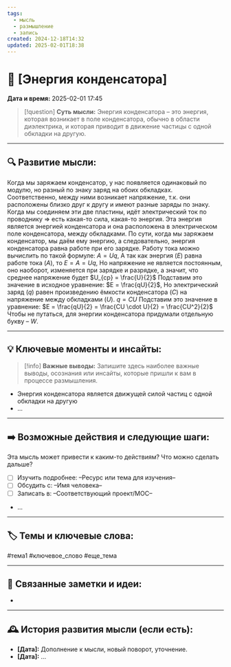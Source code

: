 ```yaml
---
tags:
  - мысль
  - размышление
  - запись
created: 2024-12-18T14:32
updated: 2025-02-01T18:38
---
```


# 💭  [Энергия конденсатора]

**Дата и время:** 2025-02-01 17:45

> [!question] **Суть мысли:**
> Энергия конденсатора – это энергия, которая возникает в поле конденсатора, обычно в области диэлектрика, и которая приводит в движение частицы с одной обкладки на другую.

---

## 🔍 Развитие мысли:

Когда мы заряжаем конденсатор, у нас появляется одинаковый по модулю, но разный по знаку заряд на обоих обкладках. Соответственно, между ними возникает напряжение, т.к. они расположены близко друг к другу и имеют разные заряды по знаку. Когда мы соединяем эти две пластины, идёт электрический ток по проводнику => есть какая-то сила, какая-то энергия. Эта энергия является энергией конденсатора и она расположена в электрическом поле конденсатора, между обкладками. По сути, когда мы заряжаем конденсатор, мы даём ему энергию, а следовательно, энергия конденсатора равна работе при его зарядке. Работу тока можно вычислить по такой формуле:
$A = Uq$,
А так как энергия ($E$) равна работе тока ($A$), то 
$E = A = Uq$,
Но напряжение не является постоянным, оно наоборот, изменяется при зарядке и разрядке, а значит, что среднее напряжение будет
$U_{ср} = \frac{U}{2}$
Подставим это значение в исходное уравнение:
$E = \frac{qU}{2}$,
Но электрический заряд ($q$) равен произведению ёмкости конденсатора ($C$) на напряжение между обкладками ($U$).
$q = CU$
Подставим это значение в уравнение:
$E = \frac{qU}{2} = \frac{CU \cdot U}{2} = \frac{CU^2}{2}$
Чтобы не путаться, для энергии конденсатора придумали отдельную букву – $W$.

---


## 💡 Ключевые моменты и инсайты:

> [!info] **Важные выводы:**
> Запишите здесь наиболее важные выводы, осознания или инсайты, которые пришли к вам в процессе размышления.

- Энергия конденсатора является движущей силой частиц с одной обкладки на другую
- ...

---

## ➡️ Возможные действия и следующие шаги:

Эта мысль может привести к каким-то действиям? Что можно сделать дальше?

- [ ] Изучить подробнее: –Ресурс или тема для изучения–
- [ ] Обсудить с: –Имя человека–
- [ ] Записать в: –Соответствующий проект/MOC–
- ...

---

## 🏷️ Темы и ключевые слова:

#тема1 #ключевое_слово #еще_тема

---

## 🔄 Связанные заметки и идеи:

- 

---

## 🕰️ История развития мысли (если есть):

* **[Дата]:**  Дополнение к мысли, новый поворот, уточнение.
* **[Дата]:**  ...